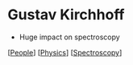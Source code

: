 # Gustav Kirchhoff

- Huge impact on spectroscopy

[[People]] [[Physics]] [[Spectroscopy]]

[//begin]: # "Autogenerated link references for markdown compatibility"
[people]: people "People"
[physics]: physics "Physics"
[spectroscopy]: spectroscopy "Spectroscopy"
[//end]: # "Autogenerated link references"